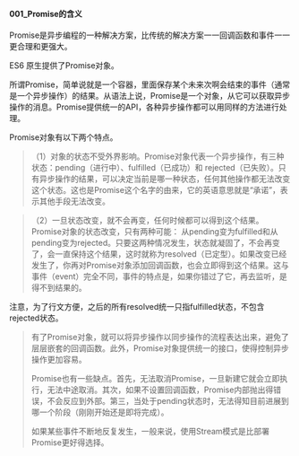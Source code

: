 #### 001_Promise的含义

Promise是异步编程的一种解决方案，比传统的解决方案一一回调函数和事件一一更合理和更强大。

ES6 原生提供了Promise对象。

所谓Promise，简单说就是一个容器，里面保存某个未来次啊会结束的事件（通常是一个异步操作）的结果。从语法上说，Promise是一个对象，从它可以获取异步操作的消息。Promise提供统一的API，各种异步操作都可以用同样的方法进行处理。

Promise对象有以下两个特点。

> （1）对象的状态不受外界影响。Promise对象代表一个异步操作，有三种状态：pending（进行中）、fulfilled（已成功）和 rejected（已失败）。只有异步操作的结果，可以决定当前是哪一种状态，任何其他操作都无法改变这个状态。这也是Promise这个名字的由来，它的英语意思就是“承诺”，表示其他手段无法改变。

> （2）一旦状态改变，就不会再变，任何时候都可以得到这个结果。Promise对象的状态改变，只有两种可能： 从pending变为fulfilled和从pending变为rejected。只要这两种情况发生，状态就凝固了，不会再变了，会一直保持这个结果，这时就称为resolved（已定型）。如果改变已经发生了，你再对Promise对象添加回调函数，也会立即得到这个结果。这与事件（event）完全不同，事件的特点是，如果你错过了它，再去监听，是得不到结果的。

注意，为了行文方便，之后的所有resolved统一只指fulfilled状态，不包含rejected状态。

> 有了Promise对象，就可以将异步操作以同步操作的流程表达出来，避免了层层嵌套的回调函数。此外，Promise对象提供统一的接口，使得控制异步操作更加容易。
>
> Promise也有一些缺点。首先，无法取消Promise，一旦新建它就会立即执行，无法中途取消。其次，如果不设置回调函数，Promise内部抛出得错误，不会反应到外部。第三，当处于pending状态时，无法得知目前进展到哪一个阶段（刚刚开始还是即将完成）。
>
> 如果某些事件不断地反复发生，一般来说，使用Stream模式是比部署Promise更好得选择。